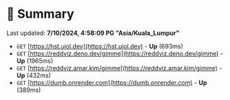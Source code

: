 # 📖 Summary
Last updated: **7/10/2024, 4:58:09 PG "Asia/Kuala_Lumpur"**

- `GET` [https://hst.ujol.dev](https://hst.ujol.dev) - **Up** (693ms)
- `GET` [https://reddviz.deno.dev/gimme](https://reddviz.deno.dev/gimme) - **Up** (1965ms)
- `GET` [https://reddviz.amar.kim/gimme](https://reddviz.amar.kim/gimme) - **Up** (432ms)
- `GET` [https://dumb.onrender.com](https://dumb.onrender.com) - **Up** (389ms)
